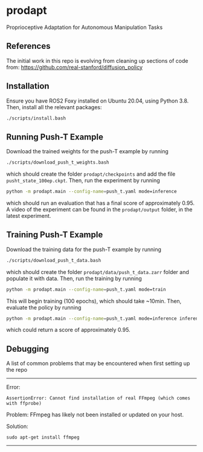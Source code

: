 # prodapt
Proprioceptive Adaptation for Autonomous Manipulation Tasks


## References
The initial work in this repo is evolving from cleaning up sections of code from: https://github.com/real-stanford/diffusion_policy


## Installation
Ensure you have ROS2 Foxy installed on Ubuntu 20.04, using Python 3.8. Then, install all the relevant packages:
```bash
./scripts/install.bash
```


## Running Push-T Example
Download the trained weights for the push-T example by running
```bash
./scripts/download_push_t_weights.bash
```
which should create the folder `prodapt/checkpoints` and add the file `pusht_state_100ep.ckpt`. Then, run the experiment by running
```bash
python -m prodapt.main --config-name=push_t.yaml mode=inference
```
which should run an evaluation that has a final score of approximately 0.95. A video of the experiment can be found in the `prodapt/output` folder, in the latest experiment.


## Training Push-T Example
Download the training data for the push-T example by running
```bash
./scripts/download_push_t_data.bash
```
which should create the folder `prodapt/data/push_t_data.zarr` folder and populate it with data. Then, run the training by running
```bash
python -m prodapt.main --config-name=push_t.yaml mode=train
```
This will begin training (100 epochs), which should take ~10min. Then, evaluate the policy by running
```bash
python -m prodapt.main --config-name=push_t.yaml mode=inference inference.checkpoint_path=./checkpoints/diffusion_policy.pt
```
which could return a score of approximately 0.95.


## Debugging
A list of common problems that may be encountered when first setting up the repo

---
Error:
```
AssertionError: Cannot find installation of real FFmpeg (which comes with ffprobe)
```
Problem:
FFmpeg has likely not been installed or updated on your host.

Solution:
```
sudo apt-get install ffmpeg
```
---
